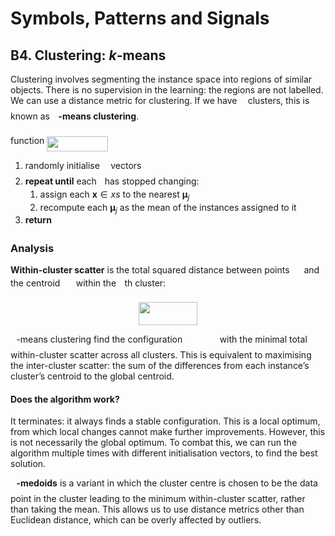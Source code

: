 # Symbols, Patterns and Signals

## B4. Clustering: *k*-means

Clustering involves segmenting the instance space into regions of similar objects. There is no supervision in the learning: the regions are not labelled. We can use a distance metric for clustering. If we have <img src="tex/63bb9849783d01d91403bc9a5fea12a2.svg?invert_in_darkmode&sanitize=true" align=middle width=9.39774000000001pt height=22.063469999999988pt/> clusters, this is known as **<img src="tex/63bb9849783d01d91403bc9a5fea12a2.svg?invert_in_darkmode&sanitize=true" align=middle width=9.39774000000001pt height=22.063469999999988pt/>-means clustering**.

function <img src="tex/4e50773f30bf5d635345035116fe6c80.svg?invert_in_darkmode&sanitize=true" align=middle width=97.685445pt height=23.889689999999977pt/>

1. randomly initialise <img src="tex/63bb9849783d01d91403bc9a5fea12a2.svg?invert_in_darkmode&sanitize=true" align=middle width=9.39774000000001pt height=22.063469999999988pt/> vectors <img src="tex/db23570dd407dca4b949935269d8d766.svg?invert_in_darkmode&sanitize=true" align=middle width=51.49221000000001pt height=13.387440000000009pt/>
2. **repeat until** each <img src="tex/b10f1a73c4bbb9953fac419cd1828d3c.svg?invert_in_darkmode&sanitize=true" align=middle width=4.973215500000009pt height=13.387440000000009pt/> has stopped changing:
   1. assign each $\mathbf x \in xs$ to the nearest $\mathbf μ_j$
   2. recompute each $\mathbf μ_j$ as the mean of the instances assigned to it
3. **return** <img src="tex/db23570dd407dca4b949935269d8d766.svg?invert_in_darkmode&sanitize=true" align=middle width=51.49221000000001pt height=13.387440000000009pt/>

### Analysis

**Within-cluster scatter** is the total squared distance between points <img src="tex/eb9d118bc54ee2366c55493ee8aabe04.svg?invert_in_darkmode&sanitize=true" align=middle width=14.950320000000008pt height=13.844159999999976pt/> and the centroid <img src="tex/9e98439d61e709ce950ff5b0fdc9f315.svg?invert_in_darkmode&sanitize=true" align=middle width=17.49330000000001pt height=13.387440000000009pt/> within the <img src="tex/63bb9849783d01d91403bc9a5fea12a2.svg?invert_in_darkmode&sanitize=true" align=middle width=9.39774000000001pt height=22.063469999999988pt/>th cluster: <p align="center"><img src="tex/7a7b3efd0eb9afced1843f00afee9e2c.svg?invert_in_darkmode&sanitize=true" align=middle width=93.10405499999999pt height=36.655409999999996pt/></p>

<img src="tex/63bb9849783d01d91403bc9a5fea12a2.svg?invert_in_darkmode&sanitize=true" align=middle width=9.39774000000001pt height=22.063469999999988pt/>-means clustering find the configuration <img src="tex/db23570dd407dca4b949935269d8d766.svg?invert_in_darkmode&sanitize=true" align=middle width=51.49221000000001pt height=13.387440000000009pt/> with the minimal total within-cluster scatter across all clusters. This is equivalent to maximising the inter-cluster scatter: the sum of the differences from each instance’s cluster’s centroid to the global centroid.

#### Does the algorithm work?

It terminates: it always finds a stable configuration. This is a local optimum, from which local changes cannot make further improvements. However, this is not necessarily the global optimum. To combat this, we can run the algorithm multiple times with different initialisation vectors, to find the best solution.

**<img src="tex/63bb9849783d01d91403bc9a5fea12a2.svg?invert_in_darkmode&sanitize=true" align=middle width=9.39774000000001pt height=22.063469999999988pt/>-medoids** is a variant in which the cluster centre is chosen to be the data point in the cluster leading to the minimum within-cluster scatter, rather than taking the mean. This allows us to use distance metrics other than Euclidean distance, which can be overly affected by outliers.